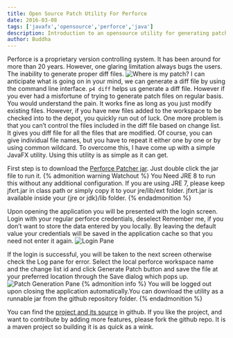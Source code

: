```yaml
---
title: Open Source Patch Utility For Perforce
date: 2016-03-08
tags: ['javafx','opensource','perforce','java']
description: Introduction to an opensource utility for generating patch files for pending changelists in perforce version controlling system
author: Buddha
---
```


Perforce is a proprietary version controlling system. It has been around for more than 20 years. However, one glaring limitation always bugs the users. The inability to generate proper diff files.
![Where is my patch?](https://farm2.staticflickr.com/1441/25563016955_8a691e760b_n.jpg)
I can anticipate what is going on in your mind, we can generate a diff file by using the command line interface. `p4 diff` helps us generate a diff file. However if you ever had a misfortune of trying to generate patch files on regular basis. You would understand the pain. It works fine as long as you just modify existing files. However, if you have new files added to the workspace to be checked into to the depot, you quickly run out of luck. One more problem is that you can’t control the files included in the diff file based on change list. It gives you diff file for all the files that are modified. Of course, you can give individual file names, but you have to repeat it either one by one or by using common wildcard. To overcome this, I have come up with a simple JavaFX utility.  Using this utility is as simple as it can get.

First step is to download the [Perforce Patcher jar](https://github.com/jbuddha/perforce-patcher/blob/master/dist/perforce-patcher.jar?raw=true). Just double click the jar file to run it.
{% admonition warning Watchout %}
You Need JRE 8 to run this without any additional configuration. If you are using JRE 7, please keep jfxrt.jar in class path or simply copy it to your jre/lib/ext folder. jfxrt.jar is available inside your {jre or jdk}/lib folder.
{% endadmonition %}

Upon opening the application you will be presented with the login screen. Login with your regular perforce credentials, deselect Remember me, if you don’t want to store the data entered by you locally. By leaving the default value your credentials will be saved in the application cache so that you need not enter it again.
![Login Pane](https://farm2.staticflickr.com/1626/25596793045_91c403dfd9_z.jpg)


 If the login is successful, you will be taken to the next screen otherwise check the Log pane for error. Select the local perforce workspace name and the change list id and click Generate Patch button and save the file at your preferred location through the Save dialog which pops up.
![Patch Generation Pane](https://farm2.staticflickr.com/1501/25229331639_f3324f01b4_z.jpg)
{% admonition info %}
You will be logged out upon closing the application automatically.You can download the utility as a runnable jar from the github repository folder.
{% endadmonition %}

You can find the [project and its source](https://github.com/jbuddha/perforce-patcher) in github. If you like the project, and want to contribute by adding more features, please fork the github repo. It is a maven project so building it is as quick as a wink.
